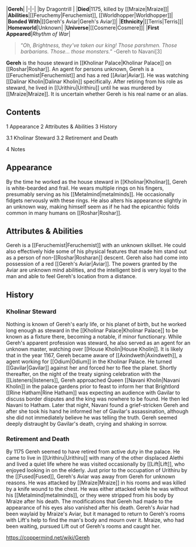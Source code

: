 |**Gereh**|
|-|-|
|by  Dragontrill |
|**Died**|1175, killed by [[Mraize\|Mraize]]|
|**Abilities**|[[Feruchemy\|Feruchemist]], [[Worldhopper\|Worldhopper]]|
|**Bonded With**|[[Gereh's Aviar\|Gereh's Aviar]]|
|**Ethnicity**|[[Terris\|Terris]]|
|**Homeworld**|Unknown|
|**Universe**|[[Cosmere\|Cosmere]]|
|**First Appeared**|*Rhythm of War*|

>“*Oh, Brightness, they've taken our king! Those parshmen. Those barbarians. Those... those monsters.*”
\-Gereh to Navani[3]


**Gereh** is the house steward in [[Kholinar Palace\|Kholinar Palace]] on [[Roshar\|Roshar]]. An agent for persons unknown, Gereh is a [[Feruchemist\|Feruchemist]] and has a red [[Aviar\|Aviar]]. He was watching [[Dalinar Kholin\|Dalinar Kholin]] specifically. After retiring from his role as steward, he lived in [[Urithiru\|Urithiru]] until he was murdered by [[Mraize\|Mraize]]. It is uncertain whether Gereh is his real name or an alias.

## Contents

1 Appearance
2 Attributes & Abilities
3 History

3.1 Kholinar Steward
3.2 Retirement and Death


4 Notes


## Appearance
By the time he worked as the house steward in [[Kholinar\|Kholinar]], Gereh is white-bearded and frail. He wears multiple rings on his fingers, presumably serving as his [[Metalmind\|metalminds]]. He occasionally fidgets nervously with these rings. He also alters his appearance slightly in an unknown way, making himself seem as if he had the epicanthic folds common in many humans on [[Roshar\|Roshar]].

## Attributes & Abilities
Gereh is a [[Feruchemist\|Feruchemist]] with an unknown skillset. He could also effectively hide some of his physical features that made him stand out as a person of non-[[Roshar\|Rosharan]] descent. Gereh also had come into possession of a red [[Gereh's Aviar\|Aviar]]. The powers granted by the Aviar are unknown mind abilities, and the intelligent bird is very loyal to the man and able to feel Gereh's location from a distance.

## History
### Kholinar Steward
Nothing is known of Gereh's early life, or his planet of birth, but he worked long enough as steward in the [[Kholinar Palace\|Kholinar Palace]] to be known as a fixture there, becoming a notable, if minor functionary. While Gereh's apparent profession was steward, he also served as an agent for an unknown master, watching over [[House Kholin\|House Kholin]]. It is likely that in the year 1167, Gereh became aware of [[Axindweth\|Axindweth]], a  agent working for [[Odium\|Odium]] in the Kholinar Palace. He turned [[Gavilar\|Gavilar]] against her and forced her to flee the planet.
Shortly thereafter, on the night of the treaty signing celebration with the [[Listeners\|listeners]], Gereh approached Queen [[Navani Kholin\|Navani Kholin]] in the palace gardens prior to feast to inform her that Brightlord [[Rine Hatham\|Rine Hatham]] was expecting an audience with Gavilar to discuss border disputes and the king was nowhere to be found. He then led Navani to Hatham. Later that night, Navani found a grief-stricken Gereh and after she took his hand he informed her of Gavilar's assassination, although she did not immediately believe he was telling the truth. Gereh seemed deeply distraught by Gavilar's death, crying and shaking in sorrow.

### Retirement and Death
By 1175 Gereh seemed to have retired from active duty in the palace. He came to live in [[Urithiru\|Urithiru]] with many of the other displaced Alethi and lived a quiet life where he was visited occasionally by [[Lift\|Lift]], who enjoyed looking in on the elderly. Just prior to the occupation of Urithiru by the [[Fused\|Fused]], Gereh's Aviar was away from Gereh for unknown reasons. He was attacked by [[Mraize\|Mraize]] in his rooms and was killed by a knife wound to the chest. He was either attacked while he was without his [[Metalmind\|metalminds]], or they were stripped from his body by Mraize after his death. The modifications that Gereh had made to the appearance of his eyes also vanished after his death. Gereh's Aviar had been waylaid by Mraize's Aviar, but it managed to return to Gereh's rooms with Lift's help to find the man's body and mourn over it. Mraize, who had been waiting, pursued Lift out of Gereh's rooms and caught her.



https://coppermind.net/wiki/Gereh
